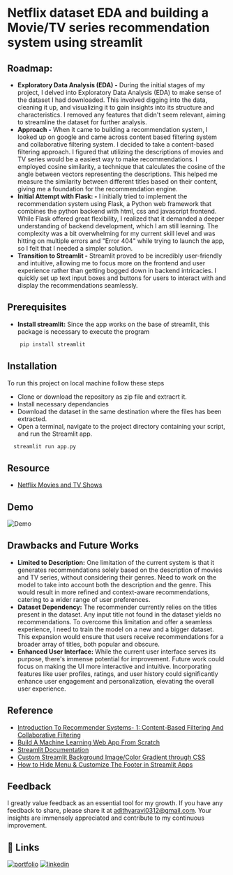 
# Netflix dataset EDA and building a Movie/TV series recommendation system using streamlit

## Roadmap:
- **Exploratory Data Analysis (EDA) -** During the initial stages of my project, I delved into Exploratory Data Analysis (EDA) to make sense of the dataset I had downloaded. This involved digging into the data, cleaning it up, and visualizing it to gain insights into its structure and characteristics. I removed any features that didn't seem relevant, aiming to streamline the dataset for further analysis.
- **Approach -** When it came to building a recommendation system, I looked up on google and came across content based filtering system and collaborative filtering system. I decided to take a content-based filtering approach. I figured that utilizing the descriptions of movies and TV series would be a easiest way to make recommendations. I employed cosine similarity, a technique that calculates the cosine of the angle between vectors representing the descriptions. This helped me measure the similarity between different titles based on their content, giving me a foundation for the recommendation engine.
- **Initial Attempt with Flask: -**  I initially tried to implement the recommendation system using Flask, a Python web framework that combines the python backend with html, css and javascript frontend. While Flask offered great flexibility, I realized that it demanded a deeper understanding of backend development, which I am still learning. The complexity was a bit overwhelming for my current skill level and was hitting on multiple errors and "Error 404" while trying to launch the app, so I felt that I needed a simpler solution.
- **Transition to Streamlit -** Streamlit proved to be incredibly user-friendly and intuitive, allowing me to focus more on the frontend and user experience rather than getting bogged down in backend intricacies. I quickly set up text input boxes and buttons for users to interact with and display the recommendations seamlessly.




## Prerequisites 

- **Install streamlit:** Since the app works on the base of streamlit, this package is necessary to execute the program
```bash
    pip install streamlit
```


## Installation

To run this project on local machine follow these steps

- Clone or download the repository as zip file and extracrt it.
- Install necessary dependancies
- Download the dataset in the same destination where the files has been extracted.
- Open a terminal, navigate to the project directory containing your script, and run the Streamlit app.

```bash
  streamlit run app.py
```
    
## Resource
- [Netflix Movies and TV Shows](https://www.kaggle.com/datasets/shivamb/netflix-shows)

## Demo

![Demo](https://github.com/adithyaravi12/movie-recommendation-system/blob/main/demo.gif)


## Drawbacks and Future Works

- **Limited to Description:** One limitation of the current system is that it generates recommendations solely based on the description of movies and TV series, without considering their genres. Need to work on the model to take into account both the description and the genre. This would result in more refined and context-aware recommendations, catering to a wider range of user preferences.
- **Dataset Dependency:** The recommender currently relies on the titles present in the dataset. Any input title not found in the dataset yields no recommendations. To overcome this limitation and offer a seamless experience, I need to train the model on a new and a bigger dataset. This expansion would ensure that users receive recommendations for a broader array of titles, both popular and obscure.
- **Enhanced User Interface:** While the current user interface serves its purpose, there's immense potential for improvement. Future work could focus on making the UI more interactive and intuitive. Incorporating features like user profiles, ratings, and user history could significantly enhance user engagement and personalization, elevating the overall user experience.


## Reference
- [Introduction To Recommender Systems- 1: Content-Based Filtering And Collaborative Filtering](https://towardsdatascience.com/introduction-to-recommender-systems-1-971bd274f421)
- [Build A Machine Learning Web App From Scratch](https://www.youtube.com/watch?v=xl0N7tHiwlw)
- [Streamlit Documentation](https://docs.streamlit.io/library/get-started)
- [Custom Streamlit Background Image/Color Gradient through CSS](https://www.youtube.com/watch?v=pyWqw5yCNdo)
- [How to Hide Menu & Customize The Footer in Streamlit Apps](https://www.youtube.com/watch?v=MeOjN5tb51U)
## Feedback

I greatly value feedback as an essential tool for my growth. If you have any feedback to share, please share it at adithyaravi0312@gmail.com. Your insights are immensely appreciated and contribute to my continuous improvement.


## 🔗 Links
[![portfolio](https://img.shields.io/badge/my_portfolio-000?style=for-the-badge&logo=ko-fi&logoColor=white)](https://github.com/adithyaravi12)
[![linkedin](https://img.shields.io/badge/linkedin-0A66C2?style=for-the-badge&logo=linkedin&logoColor=white)](https://www.linkedin.com/in/adithyaravi12/)



